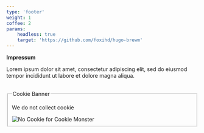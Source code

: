 ```yaml
---
type: 'footer'
weight: 1
coffee: 2
params:
    headless: true
    target: 'https://github.com/foxihd/hugo-brewm'
---
```


**Impressum**


Lorem ipsum dolor sit amet, consectetur adipiscing elit, sed do eiusmod tempor incididunt ut labore et dolore magna aliqua.

<br>

<fieldset id=cookie-banner>
<legend>Cookie Banner</legend>

We do not collect cookie

<img id="cookieinfo" alt="No Cookie for Cookie Monster" />
</fieldset>